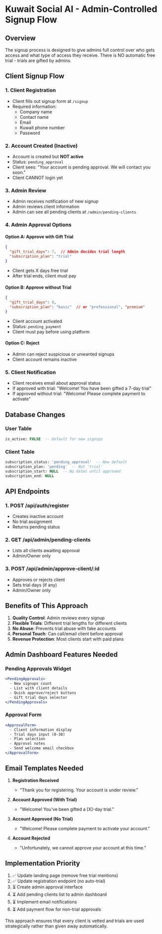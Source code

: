 # Kuwait Social AI - Admin-Controlled Signup Flow

## Overview

The signup process is designed to give admins full control over who gets access and what type of access they receive. There is NO automatic free trial - trials are gifted by admins.

## Client Signup Flow

### 1. **Client Registration**
- Client fills out signup form at `/signup`
- Required information:
  - Company name
  - Contact name
  - Email
  - Kuwait phone number
  - Password

### 2. **Account Created (Inactive)**
- Account is created but **NOT active**
- Status: `pending_approval`
- Client sees: "Your account is pending approval. We will contact you soon."
- Client CANNOT login yet

### 3. **Admin Review**
- Admin receives notification of new signup
- Admin reviews client information
- Admin can see all pending clients at `/admin/pending-clients`

### 4. **Admin Approval Options**

#### Option A: Approve with Gift Trial
```json
{
  "gift_trial_days": 7,  // Admin decides trial length
  "subscription_plan": "trial"
}
```
- Client gets X days free trial
- After trial ends, client must pay

#### Option B: Approve without Trial
```json
{
  "gift_trial_days": 0,
  "subscription_plan": "basic"  // or "professional", "premium"
}
```
- Client account activated
- Status: `pending_payment`
- Client must pay before using platform

#### Option C: Reject
- Admin can reject suspicious or unwanted signups
- Client account remains inactive

### 5. **Client Notification**
- Client receives email about approval status
- If approved with trial: "Welcome! You have been gifted a 7-day trial"
- If approved without trial: "Welcome! Please complete payment to activate"

## Database Changes

### User Table
```sql
is_active: FALSE  -- Default for new signups
```

### Client Table
```sql
subscription_status: 'pending_approval'  -- New default
subscription_plan: 'pending'  -- Not 'trial'
subscription_start: NULL  -- No dates until approved
subscription_end: NULL
```

## API Endpoints

### 1. **POST /api/auth/register**
- Creates inactive account
- No trial assignment
- Returns pending status

### 2. **GET /api/admin/pending-clients**
- Lists all clients awaiting approval
- Admin/Owner only

### 3. **POST /api/admin/approve-client/:id**
- Approves or rejects client
- Sets trial days (if any)
- Admin/Owner only

## Benefits of This Approach

1. **Quality Control**: Admin reviews every signup
2. **Flexible Trials**: Different trial lengths for different clients
3. **No Abuse**: Prevents trial abuse with fake accounts
4. **Personal Touch**: Can call/email client before approval
5. **Revenue Protection**: Most clients start with paid plans

## Admin Dashboard Features Needed

### Pending Approvals Widget
```jsx
<PendingApprovals>
  - New signups count
  - List with client details
  - Quick approve/reject buttons
  - Gift trial days selector
</PendingApprovals>
```

### Approval Form
```jsx
<ApprovalForm>
  - Client information display
  - Trial days input (0-30)
  - Plan selection
  - Approval notes
  - Send welcome email checkbox
</ApprovalForm>
```

## Email Templates Needed

1. **Registration Received**
   - "Thank you for registering. Your account is under review."

2. **Account Approved (With Trial)**
   - "Welcome! You've been gifted a [X]-day trial."

3. **Account Approved (No Trial)**
   - "Welcome! Please complete payment to activate your account."

4. **Account Rejected**
   - "Unfortunately, we cannot approve your account at this time."

## Implementation Priority

1. ✅ Update landing page (remove free trial mentions)
2. ✅ Update registration endpoint (no auto-trial)
3. ⏳ Create admin approval interface
4. ⏳ Add pending clients list to admin dashboard
5. ⏳ Implement email notifications
6. ⏳ Add payment flow for non-trial approvals

This approach ensures that every client is vetted and trials are used strategically rather than given away automatically.